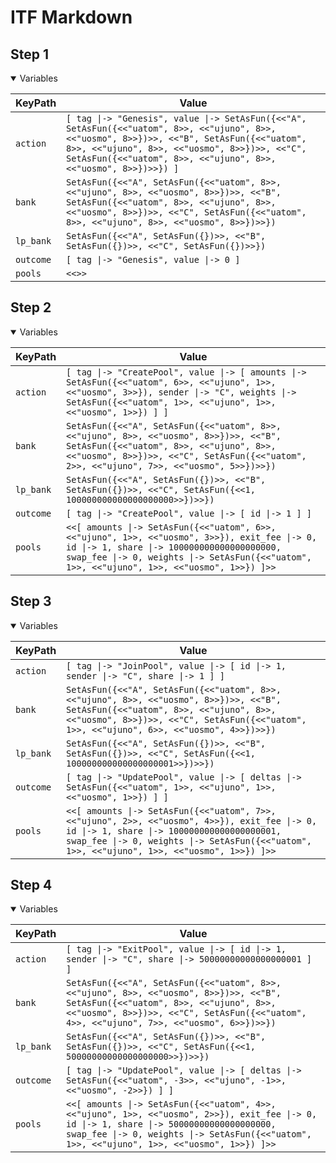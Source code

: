 # ITF Markdown

## Step 1

<details open>

<summary>Variables</summary>


|KeyPath|Value|
|-|-|
|`action`|`[ tag \|-> "Genesis", value \|-> SetAsFun({<<"A", SetAsFun({<<"uatom", 8>>, <<"ujuno", 8>>, <<"uosmo", 8>>})>>, <<"B", SetAsFun({<<"uatom", 8>>, <<"ujuno", 8>>, <<"uosmo", 8>>})>>, <<"C", SetAsFun({<<"uatom", 8>>, <<"ujuno", 8>>, <<"uosmo", 8>>})>>}) ]`|
|`bank`|`SetAsFun({<<"A", SetAsFun({<<"uatom", 8>>, <<"ujuno", 8>>, <<"uosmo", 8>>})>>, <<"B", SetAsFun({<<"uatom", 8>>, <<"ujuno", 8>>, <<"uosmo", 8>>})>>, <<"C", SetAsFun({<<"uatom", 8>>, <<"ujuno", 8>>, <<"uosmo", 8>>})>>})`|
|`lp_bank`|`SetAsFun({<<"A", SetAsFun({})>>, <<"B", SetAsFun({})>>, <<"C", SetAsFun({})>>})`|
|`outcome`|`[ tag \|-> "Genesis", value \|-> 0 ]`|
|`pools`|`<<>>`|


</details>

## Step 2

<details open>

<summary>Variables</summary>


|KeyPath|Value|
|-|-|
|`action`|`[ tag \|-> "CreatePool", value \|-> [ amounts \|-> SetAsFun({<<"uatom", 6>>, <<"ujuno", 1>>, <<"uosmo", 3>>}), sender \|-> "C", weights \|-> SetAsFun({<<"uatom", 1>>, <<"ujuno", 1>>, <<"uosmo", 1>>}) ] ]`|
|`bank`|`SetAsFun({<<"A", SetAsFun({<<"uatom", 8>>, <<"ujuno", 8>>, <<"uosmo", 8>>})>>, <<"B", SetAsFun({<<"uatom", 8>>, <<"ujuno", 8>>, <<"uosmo", 8>>})>>, <<"C", SetAsFun({<<"uatom", 2>>, <<"ujuno", 7>>, <<"uosmo", 5>>})>>})`|
|`lp_bank`|`SetAsFun({<<"A", SetAsFun({})>>, <<"B", SetAsFun({})>>, <<"C", SetAsFun({<<1, 100000000000000000000>>})>>})`|
|`outcome`|`[ tag \|-> "CreatePool", value \|-> [ id \|-> 1 ] ]`|
|`pools`|`<<[ amounts \|-> SetAsFun({<<"uatom", 6>>, <<"ujuno", 1>>, <<"uosmo", 3>>}), exit_fee \|-> 0, id \|-> 1, share \|-> 100000000000000000000, swap_fee \|-> 0, weights \|-> SetAsFun({<<"uatom", 1>>, <<"ujuno", 1>>, <<"uosmo", 1>>}) ]>>`|


</details>

## Step 3

<details open>

<summary>Variables</summary>


|KeyPath|Value|
|-|-|
|`action`|`[ tag \|-> "JoinPool", value \|-> [ id \|-> 1, sender \|-> "C", share \|-> 1 ] ]`|
|`bank`|`SetAsFun({<<"A", SetAsFun({<<"uatom", 8>>, <<"ujuno", 8>>, <<"uosmo", 8>>})>>, <<"B", SetAsFun({<<"uatom", 8>>, <<"ujuno", 8>>, <<"uosmo", 8>>})>>, <<"C", SetAsFun({<<"uatom", 1>>, <<"ujuno", 6>>, <<"uosmo", 4>>})>>})`|
|`lp_bank`|`SetAsFun({<<"A", SetAsFun({})>>, <<"B", SetAsFun({})>>, <<"C", SetAsFun({<<1, 100000000000000000001>>})>>})`|
|`outcome`|`[ tag \|-> "UpdatePool", value \|-> [ deltas \|-> SetAsFun({<<"uatom", 1>>, <<"ujuno", 1>>, <<"uosmo", 1>>}) ] ]`|
|`pools`|`<<[ amounts \|-> SetAsFun({<<"uatom", 7>>, <<"ujuno", 2>>, <<"uosmo", 4>>}), exit_fee \|-> 0, id \|-> 1, share \|-> 100000000000000000001, swap_fee \|-> 0, weights \|-> SetAsFun({<<"uatom", 1>>, <<"ujuno", 1>>, <<"uosmo", 1>>}) ]>>`|


</details>

## Step 4

<details open>

<summary>Variables</summary>


|KeyPath|Value|
|-|-|
|`action`|`[ tag \|-> "ExitPool", value \|-> [ id \|-> 1, sender \|-> "C", share \|-> 50000000000000000001 ] ]`|
|`bank`|`SetAsFun({<<"A", SetAsFun({<<"uatom", 8>>, <<"ujuno", 8>>, <<"uosmo", 8>>})>>, <<"B", SetAsFun({<<"uatom", 8>>, <<"ujuno", 8>>, <<"uosmo", 8>>})>>, <<"C", SetAsFun({<<"uatom", 4>>, <<"ujuno", 7>>, <<"uosmo", 6>>})>>})`|
|`lp_bank`|`SetAsFun({<<"A", SetAsFun({})>>, <<"B", SetAsFun({})>>, <<"C", SetAsFun({<<1, 50000000000000000000>>})>>})`|
|`outcome`|`[ tag \|-> "UpdatePool", value \|-> [ deltas \|-> SetAsFun({<<"uatom", -3>>, <<"ujuno", -1>>, <<"uosmo", -2>>}) ] ]`|
|`pools`|`<<[ amounts \|-> SetAsFun({<<"uatom", 4>>, <<"ujuno", 1>>, <<"uosmo", 2>>}), exit_fee \|-> 0, id \|-> 1, share \|-> 50000000000000000000, swap_fee \|-> 0, weights \|-> SetAsFun({<<"uatom", 1>>, <<"ujuno", 1>>, <<"uosmo", 1>>}) ]>>`|


</details>


